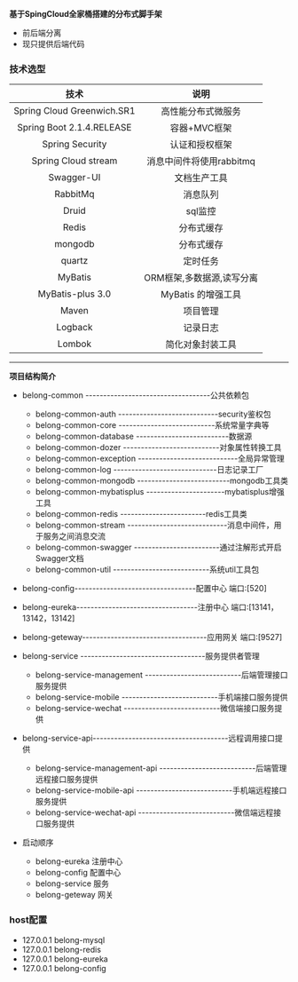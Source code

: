 
**基于SpingCloud全家桶搭建的分布式脚手架**
- 前后端分离
- 现只提供后端代码
 
###  技术选型

| 技术                   |   说明                   | 
| :---:                 |   :---:                  | 
| Spring Cloud Greenwich.SR1          |   高性能分布式微服务        |     
| Spring Boot  2.1.4.RELEASE         |   容器+MVC框架            |     
| Spring Security       |   认证和授权框架           |
| Spring Cloud stream      |   消息中间件将使用rabbitmq           |
| Swagger-UI            |   文档生产工具             |
| RabbitMq              |   消息队列                |
| Druid                 |   sql监控                |
| Redis                 |   分布式缓存              |
| mongodb                 |   分布式缓存              |
| quartz                |   定时任务                | e
| MyBatis               |   ORM框架,多数据源,读写分离 |
| MyBatis-plus 3.0          |   MyBatis 的增强工具      |
| Maven                 |   项目管理                |
| Logback               |   记录日志                |
| Lombok                |   简化对象封装工具          |
---

**项目结构简介**
- belong-common -----------------------------------公共依赖包
   - belong-common-auth ----------------------------security鉴权包
   - belong-common-core ---------------------------系统常量字典等
   - belong-common-database --------------------------数据源
   - belong-common-dozer ---------------------------对象属性转换工具
   - belong-common-exception ----------------------------全局异常管理
   - belong-common-log -----------------------------日志记录工厂
   - belong-common-mongodb --------------------------mongodb工具类
   - belong-common-mybatisplus ----------------------mybatisplus增强工具
   - belong-common-redis ------------------------redis工具类
   - belong-common-stream ----------------------------消息中间件，用于服务之间消息交流
   - belong-common-swagger ------------------------通过注解形式开启Swagger文档
   - belong-common-util ---------------------------系统util工具包
- belong-config----------------------------------配置中心 端口:[520]
- belong-eureka----------------------------------注册中心 端口:[13141，13142，13142]
- belong-geteway-----------------------------------应用网关 端口:[9527]
- belong-service -----------------------------------服务提供者管理
    - belong-service-management ---------------------------后端管理接口服务提供
    - belong-service-mobile ---------------------------手机端接口服务提供
    - belong-service-wechat ---------------------------微信端接口服务提供
- belong-service-api--------------------------------------远程调用接口提供
    - belong-service-management-api ---------------------------后端管理远程接口服务提供
    - belong-service-mobile-api ---------------------------手机端远程接口服务提供
    - belong-service-wechat-api ---------------------------微信端远程接口服务提供
    

- 启动顺序 
    - belong-eureka     注册中心
    - belong-config        配置中心
    - belong-service       服务
    - belong-geteway      网关

###  host配置
- 127.0.0.1 	belong-mysql
- 127.0.0.1 	belong-redis
- 127.0.0.1 	belong-eureka
- 127.0.0.1 	belong-config
